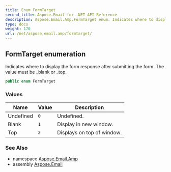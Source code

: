 ```yaml
---
title: Enum FormTarget
second_title: Aspose.Email for .NET API Reference
description: Aspose.Email.Amp.FormTarget enum. Indicates where to display the form response after submitting the form. The value must be _blank or _top
type: docs
weight: 170
url: /net/aspose.email.amp/formtarget/
---
```

## FormTarget enumeration

Indicates where to display the form response after submitting the form. The value must be _blank or _top.

```csharp
public enum FormTarget
```

### Values

| Name | Value | Description |
| --- | --- | --- |
| Undefined | `0` | Undefined. |
| Blank | `1` | Display in new window. |
| Top | `2` | Displays on top of window. |

### See Also

* namespace [Aspose.Email.Amp](../../aspose.email.amp/)
* assembly [Aspose.Email](../../)


